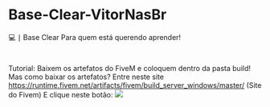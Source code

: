 # Base-Clear-VitorNasBr
💻 ∣ Base Clear Para quem está querendo aprender!
#
Tutorial: Baixem os artefatos do FiveM e coloquem dentro da pasta build!
Mas como baixar os artefatos?
Entre neste site https://runtime.fivem.net/artifacts/fivem/build_server_windows/master/ (Site do Fivem)
E clique neste  botão: 
<img src="https://cdn.discordapp.com/attachments/836573854625169468/836573966315421716/unknown.png">
